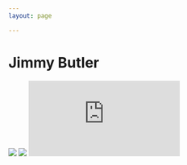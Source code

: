 ```yaml
---
layout: page

---
```

# Jimmy Butler
![](https://www.statmuse.com/nba/ask?q=jimmy+butler+stats+23-24+season)
![](https://www.espn.com/nba/player/gamelog/_/id/6430/jimmy-butler-iii)
![](https://www.basketball-reference.com/players/b/butleji01.html)
